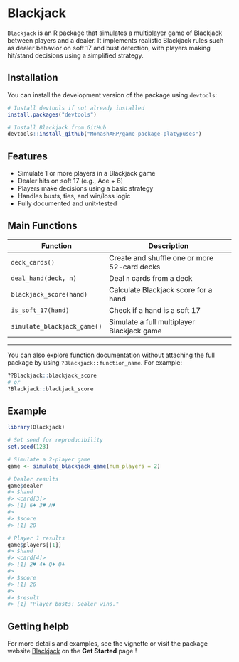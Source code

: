
<!-- README.md is generated from README.Rmd. Please edit that file -->

# Blackjack

`Blackjack` is an R package that simulates a multiplayer game of
Blackjack between players and a dealer. It implements realistic
Blackjack rules such as dealer behavior on soft 17 and bust detection,
with players making hit/stand decisions using a simplified strategy.

## Installation

You can install the development version of the package using `devtools`:

``` r
# Install devtools if not already installed
install.packages("devtools")

# Install Blackjack from GitHub
devtools::install_github("MonashARP/game-package-platypuses")
```

## Features

- Simulate 1 or more players in a Blackjack game
- Dealer hits on soft 17 (e.g., Ace + 6)
- Players make decisions using a basic strategy
- Handles busts, ties, and win/loss logic
- Fully documented and unit-tested

## Main Functions

| Function                    | Description                                  |
|-----------------------------|----------------------------------------------|
| `deck_cards()`              | Create and shuffle one or more 52-card decks |
| `deal_hand(deck, n)`        | Deal `n` cards from a deck                   |
| `blackjack_score(hand)`     | Calculate Blackjack score for a hand         |
| `is_soft_17(hand)`          | Check if a hand is a soft 17                 |
| `simulate_blackjack_game()` | Simulate a full multiplayer Blackjack game   |

------------------------------------------------------------------------

You can also explore function documentation without attaching the full
package by using `?Blackjack::function_name`. For example:

``` r
??Blackjack::blackjack_score
# or
?Blackjack::blackjack_score
```

## Example

``` r
library(Blackjack)

# Set seed for reproducibility
set.seed(123)

# Simulate a 2-player game
game <- simulate_blackjack_game(num_players = 2)

# Dealer results
game$dealer
#> $hand
#> <card[3]>
#> [1] 6♦ 3♥ A♥
#> 
#> $score
#> [1] 20

# Player 1 results
game$players[[1]]
#> $hand
#> <card[4]>
#> [1] 2♥ 4♠ Q♦ Q♣
#> 
#> $score
#> [1] 26
#> 
#> $result
#> [1] "Player busts! Dealer wins."
```

## Getting helpb

For more details and examples, see the vignette or visit the package
website
[Blackjack](https://monasharp.github.io/game-package-platypuses/) on the
**Get Started** page !
